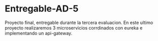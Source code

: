 # Entregable-AD-5
Proyecto final, entregable durante la tercera evaluacion. En este ultimo proyecto realizaremos 3 microservicios corrdinados con eureka e implementando un api-gateway.
